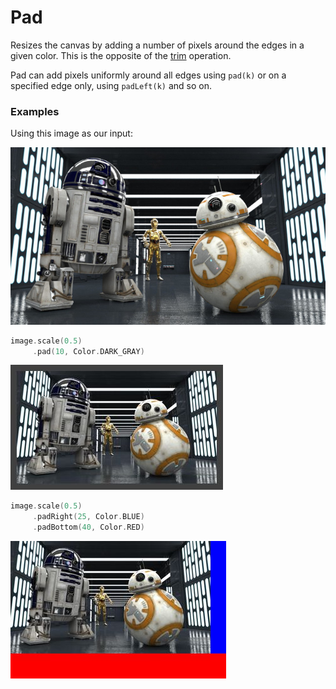 Pad
===

Resizes the canvas by adding a number of pixels around the edges in a given color.
This is the opposite of the [trim](trim.md) operation.

Pad can add pixels uniformly around all edges using `pad(k)` or on a specified edge only, using `padLeft(k)` and so on.




### Examples

Using this image as our input:

![source image](images/input_640_360.jpg)

```kotlin
image.scale(0.5)
     .pad(10, Color.DARK_GRAY)
```

![image](images/pad_10.jpg)

```kotlin
image.scale(0.5)
     .padRight(25, Color.BLUE)
     .padBottom(40, Color.RED)
```

![image](images/pad_r25_b40.jpg)
